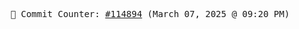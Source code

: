 <p align="center">
    <samp>
        📮 Commit Counter: <a href="https://github.com/Javascript-void0/Javascript-void0/commits/main">#114894</a> (March 07, 2025 @ 09:20 PM)
    </samp>
</p>